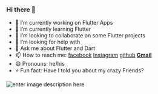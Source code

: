 ### Hi there 👋





- 🔭 I’m currently working on Flutter Apps
- 🌱 I’m currently learning Flutter 
- 👯 I’m looking to collaborate on some Flutter projects
- 🤔 I’m looking for help with 
- 💬 Ask me about Flutter and Dart
- 📫 How to reach me: [facebook](https://www.facebook.com/aniket.bandgar.3/)  [Instagram](https://www.instagram.com/___aniket__456/) [github](https://github.com/aniketBandgar) [**Gmail**](mailto:aniketbandgar505@gmail.com)
- 😄 Pronouns: he/his
- ⚡ Fun fact: Have I told you about my crazy Friends?

![enter image description here](https://github-readme-stats.vercel.app/api?username=aniketBandgar&&show_icons=true&title_color=ffffff&icon_color=bb2acf&text_color=daf7dc&bg_color=151515)
